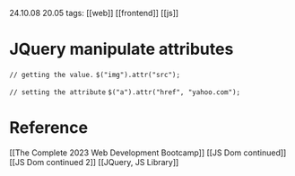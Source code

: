 24.10.08  20.05
tags: [[web]] [[frontend]] [[js]]

# JQuery manipulate attributes

`// getting the value.`
`$("img").attr("src");`

`// setting the attribute`
`$("a").attr("href", "yahoo.com");`


# Reference

[[The Complete 2023 Web Development Bootcamp]]
[[JS Dom continued]]
[[JS Dom continued 2]]
[[JQuery, JS Library]]
